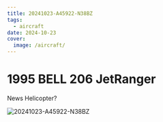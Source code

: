 ```yaml
---
title: 20241023-A45922-N38BZ
tags:
  - aircraft
date: 2024-10-23
cover:
  image: /aircraft/
---
```


# 1995 BELL 206 JetRanger

News Helicopter?

![20241023-A45922-N38BZ](/aircraft/20241023-A45922-N38BZ.jpg)